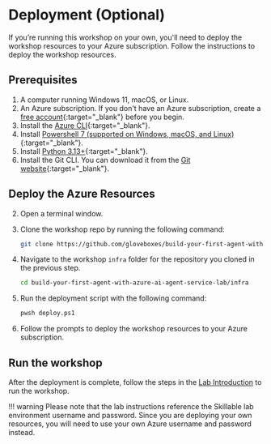 # Deployment (Optional)

If you’re running this workshop on your own, you'll need to deploy the workshop resources to your Azure subscription. Follow the instructions to deploy the workshop resources.

## Prerequisites

1. A computer running Windows 11, macOS, or Linux.
1. An Azure subscription. If you don't have an Azure subscription, create a [free account](https://azure.microsoft.com/free/){:target="_blank"} before you begin.
1. Install the [Azure CLI](https://docs.microsoft.com/cli/azure/install-azure-cli){:target="_blank"}.
1. Install [Powershell 7 (supported on Windows, macOS, and Linux)](https://learn.microsoft.com/powershell/scripting/install/installing-powershell){:target="_blank"}.
1. Install [Python 3.13+](https://www.python.org/downloads/){:target="_blank"}.
1. Install the Git CLI. You can download it from the [Git website](https://git-scm.com/downloads){:target="_blank"}.

## Deploy the Azure Resources

2. Open a terminal window.
3. Clone the workshop repo by running the following command:

    ```bash
    git clone https://github.com/gloveboxes/build-your-first-agent-with-azure-ai-agent-service-lab.git
    ```

4. Navigate to the workshop `infra` folder for the repository you cloned in the previous step.

    ```bash
    cd build-your-first-agent-with-azure-ai-agent-service-lab/infra
    ```

5. Run the deployment script with the following command:

    ```bash
    pwsh deploy.ps1
    ```

6. Follow the prompts to deploy the workshop resources to your Azure subscription.

## Run the workshop

After the deployment is complete, follow the steps in the [Lab Introduction](./introduction-self-guided.md) to run the workshop. 

!!! warning
    Please note that the lab instructions reference the Skillable lab environment username and password. Since you are deploying your own resources, you will need to use your own Azure username and password instead.
